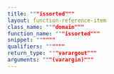 ```yaml
---
title: """issorted"""
layout: function-reference-item
class_name: """domain"""
function_name: """issorted"""
snippet: """"""
qualifiers: """"""
return_type: """varargout"""
arguments: """(varargin)"""
---
```


